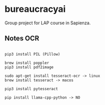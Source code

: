 # bureaucracyai
Group project for LAP course in Sapienza.

## Notes OCR
```

pip3 install PIL (Pillow)

brew install poppler
pip3 install pdf2image

sudo apt-get install tesseract-ocr -> linux
brew install tesseract -> macos

pip3 install pytesseract

pip install llama-cpp-python -> NO
```
